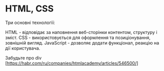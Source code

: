 # HTML, CSS

Три основні технології:

HTML - відповідає за наповнення веб-сторінки контентом, структуру і зміст.
CSS - використовується для оформлення та позиціонування, зовнішній вигляд.
JavaScript - дозволяє додати функціонал, реакцію на дії користувача.

Забудьте про div [https://habr.com/ru/companies/htmlacademy/articles/546500/]

